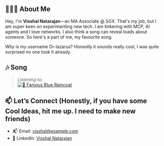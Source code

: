 
## 🧑🏽‍💻 About Me  
Hey, I'm **Visshal Natarajan**—an MA Associate @ SGX. That's my job, but I am super keen on experimenting new tech. I am tinkering with MCP, AI agents and I love networks. I also think a song can reveal loads about someone. So here's a part of me, my favourite song. 

Why is my username Dr-lazarus? Honestly it sounds really cool, I was quite surprised no one took it already.

## 🎶 Song
> *Listening to:*  
> [![🎵 Famous Blue Raincoat](https://img.shields.io/badge/Spotify-Famous%20Blue%20Raincoat-green?logo=spotify&style=flat-square)](https://open.spotify.com/track/77K5TB5KZmDZCoJCdd1NvE?si=dd890f0ab2e2410c)


## 📫 Let’s Connect (Honestly, if you have some Cool Ideas, hit me up. I need to make new friends)
- 📬 Email: [visshal@example.com](mailto:nvisshal1980@gmail.com)  
- 💼 LinkedIn: [Visshal Natarajan](https://www.linkedin.com/in/visshal-natarajan/)  



